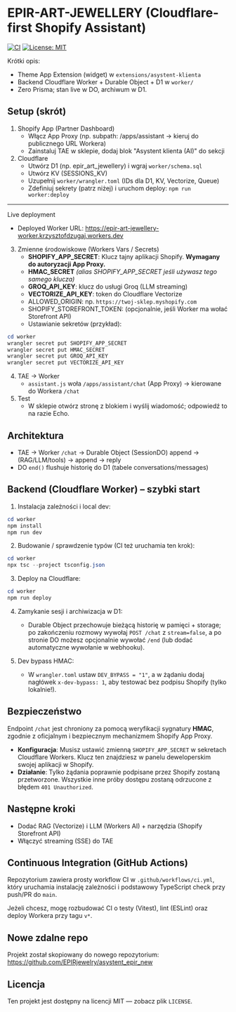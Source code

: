 # EPIR-ART-JEWELLERY (Cloudflare-first Shopify Assistant)

[![CI](https://github.com/EPIRjewelry/asystent_epir_new/actions/workflows/ci.yml/badge.svg)](https://github.com/EPIRjewelry/asystent_epir_new/actions)
[![License: MIT](https://img.shields.io/badge/License-MIT-yellow.svg)](./LICENSE)

Krótki opis:
- Theme App Extension (widget) w `extensions/asystent-klienta`
- Backend Cloudflare Worker + Durable Object + D1 w `worker/`
- Zero Prisma; stan live w DO, archiwum w D1.

## Setup (skrót)
1) Shopify App (Partner Dashboard)
   - Włącz App Proxy (np. subpath: /apps/assistant → kieruj do publicznego URL Workera)
   - Zainstaluj TAE w sklepie, dodaj blok "Asystent klienta (AI)" do sekcji
2) Cloudflare
   - Utwórz D1 (np. epir_art_jewellery) i wgraj `worker/schema.sql`
   - Utwórz KV (SESSIONS_KV)
   - Uzupełnij `worker/wrangler.toml` (IDs dla D1, KV, Vectorize, Queue)
   - Zdefiniuj sekrety (patrz niżej) i uruchom deploy: `npm run worker:deploy`

---

Live deployment
- Deployed Worker URL: https://epir-art-jewellery-worker.krzysztofdzugaj.workers.dev

3) Zmienne środowiskowe (Workers Vars / Secrets)
   - **SHOPIFY_APP_SECRET**: Klucz tajny aplikacji Shopify. **Wymagany do autoryzacji App Proxy.**
   - **HMAC_SECRET** *(alias SHOPIFY_APP_SECRET jeśli używasz tego samego klucza)*
   - **GROQ_API_KEY**: klucz do usługi Groq (LLM streaming)
   - **VECTORIZE_API_KEY**: token do Cloudflare Vectorize
   - ALLOWED_ORIGIN: np. `https://twoj-sklep.myshopify.com`
   - SHOPIFY_STOREFRONT_TOKEN: (opcjonalnie, jeśli Worker ma wołać Storefront API)
   - Ustawianie sekretów (przykład):

```powershell
cd worker
wrangler secret put SHOPIFY_APP_SECRET
wrangler secret put HMAC_SECRET
wrangler secret put GROQ_API_KEY
wrangler secret put VECTORIZE_API_KEY
```

4) TAE → Worker
   - `assistant.js` woła `/apps/assistant/chat` (App Proxy) → kierowane do Workera `/chat`
5) Test
   - W sklepie otwórz stronę z blokiem i wyślij wiadomość; odpowiedź to na razie Echo.

## Architektura
- TAE → Worker `/chat` → Durable Object (SessionDO) append → (RAG/LLM/tools) → append → reply
- DO `end()` flushuje historię do D1 (tabele conversations/messages)

## Backend (Cloudflare Worker) – szybki start

1. Instalacja zależności i local dev:

```powershell
cd worker
npm install
npm run dev
```

2. Budowanie / sprawdzenie typów (CI też uruchamia ten krok):

```powershell
cd worker
npx tsc --project tsconfig.json
```

3. Deploy na Cloudflare:

```powershell
cd worker
npm run deploy
```

4. Zamykanie sesji i archiwizacja w D1:
   - Durable Object przechowuje bieżącą historię w pamięci + storage; po zakończeniu rozmowy wywołaj `POST /chat` z `stream=false`, a po stronie DO możesz opcjonalnie wywołać `/end` (lub dodać automatyczne wywołanie w webhooku).

5. Dev bypass HMAC:
   - W `wrangler.toml` ustaw `DEV_BYPASS = "1"`, a w żądaniu dodaj nagłówek `x-dev-bypass: 1`, aby testować bez podpisu Shopify (tylko lokalnie!).

## Bezpieczeństwo
Endpoint `/chat` jest chroniony za pomocą weryfikacji sygnatury **HMAC**, zgodnie z oficjalnym i bezpiecznym mechanizmem Shopify App Proxy.
- **Konfiguracja**: Musisz ustawić zmienną `SHOPIFY_APP_SECRET` w sekretach Cloudflare Workers. Klucz ten znajdziesz w panelu deweloperskim swojej aplikacji w Shopify.
- **Działanie**: Tylko żądania poprawnie podpisane przez Shopify zostaną przetworzone. Wszystkie inne próby dostępu zostaną odrzucone z błędem `401 Unauthorized`.

## Następne kroki
- Dodać RAG (Vectorize) i LLM (Workers AI) + narzędzia (Shopify Storefront API)
- Włączyć streaming (SSE) do TAE

## Continuous Integration (GitHub Actions)

Repozytorium zawiera prosty workflow CI w `.github/workflows/ci.yml`, który uruchamia instalację zależności i podstawowy TypeScript check przy push/PR do `main`.

Jeżeli chcesz, mogę rozbudować CI o testy (Vitest), lint (ESLint) oraz deploy Workera przy tagu `v*`.

## Nowe zdalne repo

Projekt został skopiowany do nowego repozytorium: https://github.com/EPIRjewelry/asystent_epir_new

## Licencja

Ten projekt jest dostępny na licencji MIT — zobacz plik `LICENSE`.

